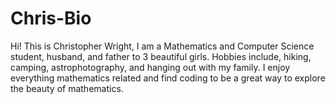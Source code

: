 # Chris-Bio

Hi! This is Christopher Wright, I am a Mathematics and Computer Science student, husband, and father to 3 beautiful girls. Hobbies include, hiking, camping, astrophotography, and hanging out with my family. I enjoy everything mathematics related and find coding to be a great way to explore the beauty of mathematics. 
